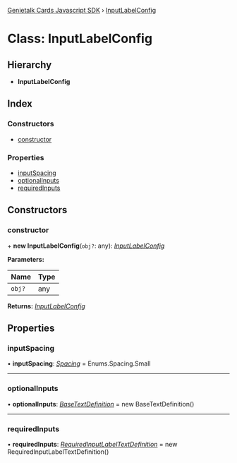 [Genietalk Cards Javascript SDK](../README.md) › [InputLabelConfig](inputlabelconfig.md)

# Class: InputLabelConfig

## Hierarchy

* **InputLabelConfig**

## Index

### Constructors

* [constructor](inputlabelconfig.md#constructor)

### Properties

* [inputSpacing](inputlabelconfig.md#inputspacing)
* [optionalInputs](inputlabelconfig.md#optionalinputs)
* [requiredInputs](inputlabelconfig.md#requiredinputs)

## Constructors

###  constructor

\+ **new InputLabelConfig**(`obj?`: any): *[InputLabelConfig](inputlabelconfig.md)*

**Parameters:**

Name | Type |
------ | ------ |
`obj?` | any |

**Returns:** *[InputLabelConfig](inputlabelconfig.md)*

## Properties

###  inputSpacing

• **inputSpacing**: *[Spacing](../enums/spacing.md)* = Enums.Spacing.Small

___

###  optionalInputs

• **optionalInputs**: *[BaseTextDefinition](basetextdefinition.md)* = new BaseTextDefinition()

___

###  requiredInputs

• **requiredInputs**: *[RequiredInputLabelTextDefinition](requiredinputlabeltextdefinition.md)* = new RequiredInputLabelTextDefinition()

